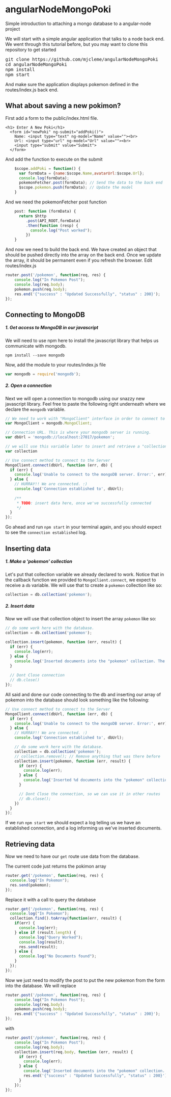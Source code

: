 # angularNodeMongoPoki
Simple introduction to attaching a mongo database to a angular-node project

We will start with a simple angular application that talks to a node back end.  We went through this tutorial before, but you may want to clone this repository to get started
<pre>
git clone https://github.com/mjcleme/angularNodeMongoPoki
cd angularNodeMongoPoki
npm install
npm start
</pre>

And make sure the application displays pokemon defined in the routes/index.js back end.

## What about saving a new pokimon?

First add a form to the public/index.html file.
```
<h1> Enter A New Poki</h1>
  <form id="newPoki" ng-submit="addPoki()">
    Name: <input type="text" ng-model="Name" value=""><br>
    Url: <input type="url" ng-model="Url" value=""><br>
    <input type="submit" value="Submit">
  </form>
```

And add the function to execute on the submit
```javascript
    $scope.addPoki = function() {
      var formData = {name:$scope.Name,avatarUrl:$scope.Url};
      console.log(formData);
      pokemonFetcher.post(formData); // Send the data to the back end
      $scope.pokemon.push(formData); // Update the model
    }
```
And we need the pokemonFetcher post function
```javascript
    post: function (formData) {
      return $http
         .post(API_ROOT,formData)
         .then(function (resp) {
           console.log("Post worked");
         })
    } 
```
And now we need to build the back end.  We have created an object that should be pushed directly into the array on the back end.  Once we update the array, it should be permanent even if you refresh the browser.  Edit routes/index.js
```javascript
router.post('/pokemon', function(req, res) {
    console.log("In Pokemon Post");
    console.log(req.body);
    pokemon.push(req.body);
    res.end('{"success" : "Updated Successfully", "status" : 200}');
}); 
```
## Connecting to MongoDB

##### 1. Get access to MongoDB in our javascript
We will need to use npm here to install the javascript library that helps us communicate with mongodb. 

`npm install --save mongodb`

Now, add the module to your routes/index.js file

```js
var mongodb = require('mongodb');
```

##### 2. Open a connection

Next we will open a connection to mongodb using our snazzy new javascript library. Feel free to paste the following right underneath where we declare the `mongodb` variable.

```js
// We need to work with "MongoClient" interface in order to connect to a mongodb server.
var MongoClient = mongodb.MongoClient;

// Connection URL. This is where your mongodb server is running.
var dbUrl = 'mongodb://localhost:27017/pokemon';

// we will use this variable later to insert and retrieve a "collection" of data
var collection

// Use connect method to connect to the Server
MongoClient.connect(dbUrl, function (err, db) {
  if (err) {
    console.log('Unable to connect to the mongoDB server. Error:', err);
  } else {
    // HURRAY!! We are connected. :)
    console.log('Connection established to', dbUrl);
    
    /**
     * TODO: insert data here, once we've successfully connected
     */
  }
});

```

Go ahead and run `npm start` in your terminal again, and you should expect to see the `connection established` log.

## Inserting data

##### 1. Make a 'pokemon' collection
Let's put that collection variable we already declared to work. Notice that in the callback function we provided to `MongoClient.connect`, we expect to receive a `db` variable. We will use that to create a `pokemon` collection like so:

```js
collection = db.collection('pokemon');
```
##### 2. Insert data
Now we will use that collection object to insert the array `pokemon` like so:

```js
// do some work here with the database.
collection = db.collection('pokemon');

collection.insert(pokemon, function (err, result) {
  if (err) {
    console.log(err);
  } else {
    console.log('Inserted documents into the "pokemon" collection. The documents inserted with "_id" are:', result.length, result);
  }
  
  // Dont Close connection
  // db.close()
});
```

All said and done our code connecting to the db and inserting our array of pokemon into the database should look something like the following:

```js
// Use connect method to connect to the Server
MongoClient.connect(dbUrl, function (err, db) {
  if (err) {
    console.log('Unable to connect to the mongoDB server. Error:', err);
  } else {
    // HURRAY!! We are connected. :)
    console.log('Connection established to', dbUrl);

    // do some work here with the database.
    collection = db.collection('pokemon');
    // collection.remove(); // Remove anything that was there before
    collection.insert(pokemon, function (err, result) {
      if (err) {
        console.log(err);
      } else {
        console.log('Inserted %d documents into the "pokemon" collection. The documents inserted with "_id" are:', result.length, result);
      }

      // Dont Close the connection, so we can use it in other routes
      // db.close();
    })
  }
});
```

If we run `npm start` we should expect a log telling us we have an established connection, and a log informing us we've inserted documents.

## Retrieving data

Now we need to have our `get` route use data from the database.

The current code just returns the pokimon array
```js
router.get('/pokemon', function(req, res) {
  console.log("In Pokemon");
  res.send(pokemon);
});
```
Replace it with a call to query the database
```js
router.get('/pokemon', function(req, res) {
  console.log("In Pokemon");
  collection.find().toArray(function(err, result) {
    if(err) {
      console.log(err);
    } else if (result.length) {
      console.log("Query Worked");
      console.log(result);
      res.send(result);
    } else {
      console.log("No Documents found");
    }
  });
});
```
Now we just need to modify the post to put the new pokemon from the form into the database.  We will replace
```js
router.post('/pokemon', function(req, res) {
    console.log("In Pokemon Post");
    console.log(req.body);
    pokemon.push(req.body);
    res.end('{"success" : "Updated Successfully", "status" : 200}');
});
```
with
```js
router.post('/pokemon', function(req, res) {
    console.log("In Pokemon Post");
    console.log(req.body);
    collection.insert(req.body, function (err, result) {
      if (err) {
        console.log(err);
      } else {
        console.log('Inserted documents into the "pokemon" collection. The documents inserted with "_id" are:', result);
        res.end('{"success" : "Updated Successfully", "status" : 200}');
      }
    });
});
```


